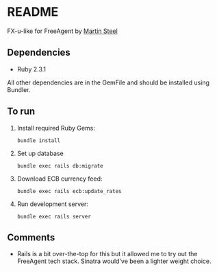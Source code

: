 # README

FX-u-like for FreeAgent by [Martin Steel](mailto:martin@martinsteel.co.uk)

## Dependencies 

* Ruby 2.3.1 

All other dependencies are in the GemFile and should be installed using Bundler.

## To run

1. Install required Ruby Gems: 

    ```bundle install```

2. Set up database

    ```bundle exec rails db:migrate```

3. Download ECB currency feed: 

    ```bundle exec rails ecb:update_rates```

4. Run development server: 

    ```bundle exec rails server```

## Comments

* Rails is a bit over-the-top for this but it allowed me to try out the FreeAgent tech stack. Sinatra would've been a lighter weight choice.


